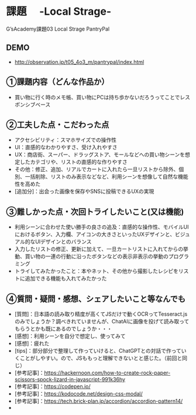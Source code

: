 # 課題　 -Local Strage-　
G’sAcademy課題03 Local Strage PantryPal
## DEMO
- <http://observation.jp/t05_4o3_m/pantrypal/index.html>
## ①課題内容（どんな作品か）
- 買い物に行く時のメモ帳、買い物にPCは持ち歩かないだろうってことでレスポンシブベース
## ②工夫した点・こだわった点
- アクセシビリティ：スマホサイズでの操作性
- UI：直感的なわかりやすさ、受け入れやすさ
- UX：商店街、スーパー、ドラッグストア、モールなどへの買い物シーンを想定したカテゴリや、リストの直感的な作りやすさ
- その他：修正、追加、リアルでカートに入れたら一旦リストから除外、個別、一括削除、リストのみ表示などなど、利用シーンを想像して自然な機能性を高めた
- [追加分]：出会った画像を保存やSNSに投稿できるUXの実現
## ③難しかった点・次回トライしたいこと(又は機能)
- 利用シーンに合わせた使い勝手の良さの追及：直感的な操作性、モバイルUIにおけるボタン、入力欄、アイコンの大きさといったUXデザインと、ビジュアル的なUIデザインとのバランス
- 入力したリストの修正、更新に加えて、一旦カートリストに入れてからの挙動、買い物の一連の行動に沿ったボタンなどの表示非表示の挙動のプログラミング
- トライしてみたかったこと：本やネット、その他から撮影したレシピをリストに追加できる機能も入れてみたかった
## ④質問・疑問・感想、シェアしたいこと等なんでも
- [質問]：日本語の読み取り精度が高くてJSだけで動くOCRってTesseract.jsのみでしょうか？調べきれていませんが、ChatAIに画像を投げて読み取ってもらうとかも既にあるのでしょうか・・・
- [感想]：利用シーンを自分で想定し、使ってみて
- [感想]：疲れた
- [tips]：部分部分で整理して作っていけると、ChatGPTとの対話で作っていくことがしやすい。ので、JSももっと理解できないとと感じた。（前回と同じ）
- [参考記事]：<https://hackernoon.com/how-to-create-rock-paper-scissors-spock-lizard-in-javascript-991k36hy>
- [参考記事]：https://codepen.io/
- [参考記事]：https://kodocode.net/design-css-modal/
- [参考記事]：https://tech.brick-plan.jp/accordion/accordion-pattern14/
- 
